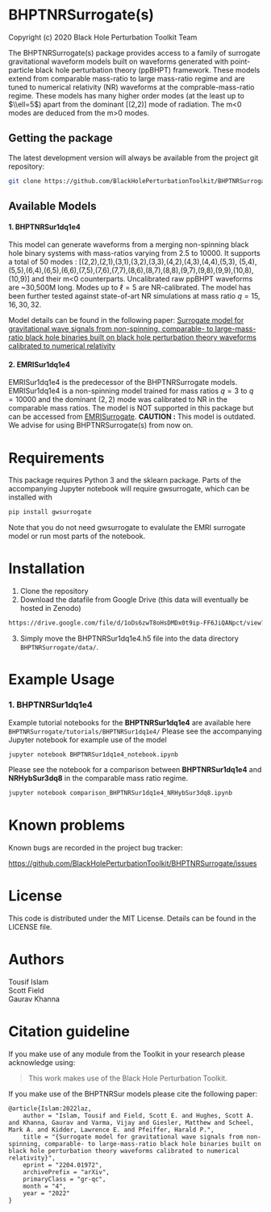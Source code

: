 # BHPTNRSurrogate(s)

Copyright (c) 2020 Black Hole Perturbation Toolkit Team

The BHPTNRSurrogate(s) package provides access to a family of surrogate 
gravitational waveform models built on waveforms generated with point-particle 
black hole perturbation theory (ppBHPT) framework. These models extend from 
comparable mass-ratio to large mass-ratio regime and are tuned 
to numerical relativity (NR) waveforms at the comprable-mass-ratio regime.
These models has many higher order modes (at the least up to $\\ell=5$) apart 
from the dominant [(2,2)] mode of radiation. The m<0 modes are deduced from 
the m>0 modes.

## Getting the package

The latest development version will always be available from the project git
repository:
```bash
git clone https://github.com/BlackHolePerturbationToolkit/BHPTNRSurrogate.git
```

## Available Models

#### 1. BHPTNRSur1dq1e4

This model can generate waveforms from a merging non-spinning black hole binary 
systems with mass-ratios varying from 2.5 to 10000. It supports a total of 50 
modes : [(2,2),(2,1),(3,1),(3,2),(3,3),(4,2),(4,3),(4,4),(5,3),
(5,4),(5,5),(6,4),(6,5),(6,6),(7,5),(7,6),(7,7),(8,6),(8,7),(8,8),(9,7),(9,8),(9,9),(10,8),(10,9)]
and their m<0 counterparts. Uncalibrated raw ppBHPT waveforms are ~30,500M long.
Modes up to $\ell=5$ are NR-calibrated. The model has been further tested against
state-of-art NR simulations at mass ratio $q=15,16,30,32$.

Model details can be found in the following paper:
[Surrogate model for gravitational wave signals from non-spinning, comparable- to
large-mass-ratio black hole binaries built on black hole perturbation theory waveforms
calibrated to numerical relativity](https://arxiv.org/pdf/2204.01972.pdf)

#### 2. EMRISur1dq1e4

EMRISur1dq1e4 is the predecessor of the BHPTNRSurrogate models. EMRISur1dq1e4 is a 
non-spinning model trained for mass ratios $q=3$ to $q=10000$ and the dominant $(2,2)$ 
mode was calibrated to NR in the comparable mass ratios. The model is NOT supported in 
this package but can be accessed from [EMRISurrogate](https://bhptoolkit.org/EMRISurrogate/).
**CAUTION :** This model is outdated. We advise for using BHPTNRSurrogate(s) from now on.

# Requirements

This package requires Python 3 and the sklearn package. Parts of the accompanying
Jupyter notebook will require gwsurrogate, which can be installed with 

```bash
pip install gwsurrogate
```

Note that you do not need gwsurrogate to evalulate the EMRI surrogate model or 
run most parts of the notebook.

# Installation

1. Clone the repository
2. Download the datafile from Google Drive (this data will eventually be hosted in Zenodo)

```bash
https://drive.google.com/file/d/1oDs6zwT8oHsDMDx0t9ip-FF6JiQANpct/view?usp=sharing
```
3. Simply move the BHPTNRSur1dq1e4.h5 file into the data directory `BHPTNRSurrogate/data/`.

# Example Usage

### 1. BHPTNRSur1dq1e4
Example tutorial notebooks for the **BHPTNRSur1dq1e4** are available here `BHPTNRSurrogate/tutorials/BHPTNRSur1dq1e4/`
Please see the accompanying Jupyter notebook for example use of the model

```bash
jupyter notebook BHPTNRSur1dq1e4_notebook.ipynb
```
Please see the notebook for a comparison between **BHPTNRSur1dq1e4** and **NRHybSur3dq8** in the 
comparable mass ratio regime. 
```bash
jupyter notebook comparison_BHPTNRSur1dq1e4_NRHybSur3dq8.ipynb
```

# Known problems

Known bugs are recorded in the project bug tracker:

https://github.com/BlackHolePerturbationToolkit/BHPTNRSurrogate/issues


# License

This code is distributed under the MIT License. Details can
be found in the LICENSE file.


# Authors

Tousif Islam                                                                     
Scott Field                                                                              
Gaurav Khanna  

# Citation guideline

If you make use of any module from the Toolkit in your research please acknowledge using:

> This work makes use of the Black Hole Perturbation Toolkit.

If you make use of the BHPTNRSur models please cite the following paper:

```
@article{Islam:2022laz,
    author = "Islam, Tousif and Field, Scott E. and Hughes, Scott A. and Khanna, Gaurav and Varma, Vijay and Giesler, Matthew and Scheel, Mark A. and Kidder, Lawrence E. and Pfeiffer, Harald P.",
    title = "{Surrogate model for gravitational wave signals from non-spinning, comparable- to large-mass-ratio black hole binaries built on black hole perturbation theory waveforms calibrated to numerical relativity}",
    eprint = "2204.01972",
    archivePrefix = "arXiv",
    primaryClass = "gr-qc",
    month = "4",
    year = "2022"
}
```
